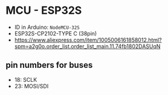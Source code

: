 # MCU - ESP32S

- ID in Arduino: `NodeMCU-32S`
- ESP32S-CP2102-TYPE C (38pin)
- https://www.aliexpress.com/item/1005006161858012.html?spm=a2g0o.order_list.order_list_main.11.74fb1802DASUqN

## pin numbers for buses

- 18: SCLK
- 23: MOSI/SDI
